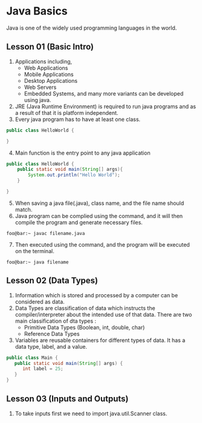 # Java Basics

Java is one of the widely used programming languages in the world.

## Lesson 01 (Basic Intro)

1. Applications including,
   - Web Applications
   - Mobile Applications
   - Desktop Applications
   - Web Servers
   - Embedded Systems, and many more variants can be developed using java.
2. JRE (Java Runtime Environment) is required to run java programs and as a result of that it is platform independent.
3. Every java program has to have at least one class.

```java
public class HelloWorld {

}
```

4. Main function is the entry point to any java application

```java
public class HelloWorld {
    public static void main(String[] args){
        System.out.println("Hello World");
    }

}
```

5. When saving a java file(.java), class name, and the file name should match.
6. Java program can be complied using the command, and it will then compile the program and generate necessary files.

```console
foo@bar:~ javac filename.java
```

7. Then executed using the command, and the program will be executed on the terminal.

```console
foo@bar:~ java filename
```

## Lesson 02 (Data Types)

1. Information which is stored and processed by a computer can be considered as data.
2. Data Types are classification of data which instructs the compiler/interpreter about the intended use of that data. There are two main classification of dta types :
   - Primitive Data Types (Boolean, int, double, char)
   - Reference Data Types
3. Variables are reusable containers for different types of data. It has a data type, label, and a value.
```java
public class Main {
   public static void main(String[] args) {
      int label = 25;
   }
}
```

## Lesson 03 (Inputs and Outputs)

1. To take inputs first we need to import java.util.Scanner class.